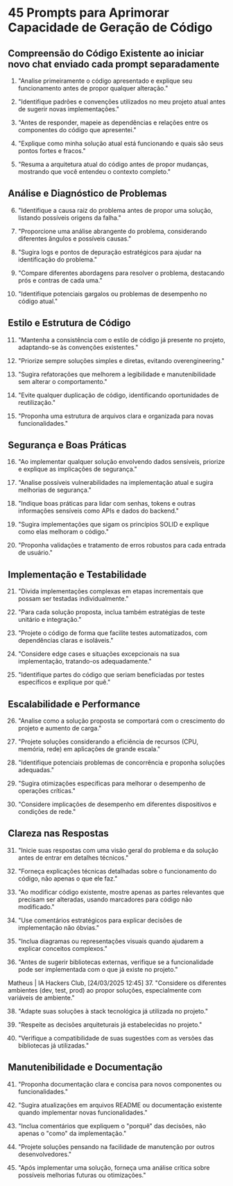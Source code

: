# 45 Prompts para Aprimorar Capacidade de Geração de Código

## Compreensão do Código Existente ao iniciar novo chat enviado cada prompt separadamente

1. "Analise primeiramente o código apresentado e explique seu funcionamento antes de propor qualquer alteração."

2. "Identifique padrões e convenções utilizados no meu projeto atual antes de sugerir novas implementações."

3. "Antes de responder, mapeie as dependências e relações entre os componentes do código que apresentei."

4. "Explique como minha solução atual está funcionando e quais são seus pontos fortes e fracos."

5. "Resuma a arquitetura atual do código antes de propor mudanças, mostrando que você entendeu o contexto completo."

## Análise e Diagnóstico de Problemas

6. "Identifique a causa raiz do problema antes de propor uma solução, listando possíveis origens da falha."

7. "Proporcione uma análise abrangente do problema, considerando diferentes ângulos e possíveis causas."

8. "Sugira logs e pontos de depuração estratégicos para ajudar na identificação do problema."

9. "Compare diferentes abordagens para resolver o problema, destacando prós e contras de cada uma."

10. "Identifique potenciais gargalos ou problemas de desempenho no código atual."

## Estilo e Estrutura de Código

11. "Mantenha a consistência com o estilo de código já presente no projeto, adaptando-se às convenções existentes."

12. "Priorize sempre soluções simples e diretas, evitando overengineering."

13. "Sugira refatorações que melhorem a legibilidade e manutenibilidade sem alterar o comportamento."

14. "Evite qualquer duplicação de código, identificando oportunidades de reutilização."

15. "Proponha uma estrutura de arquivos clara e organizada para novas funcionalidades."

## Segurança e Boas Práticas

16. "Ao implementar qualquer solução envolvendo dados sensíveis, priorize e explique as implicações de segurança."

17. "Analise possíveis vulnerabilidades na implementação atual e sugira melhorias de segurança."

18. "Indique boas práticas para lidar com senhas, tokens e outras informações sensíveis como APIs e dados do backend."

19. "Sugira implementações que sigam os princípios SOLID e explique como elas melhoram o código."

20. "Proponha validações e tratamento de erros robustos para cada entrada de usuário."

## Implementação e Testabilidade

21. "Divida implementações complexas em etapas incrementais que possam ser testadas individualmente."

22. "Para cada solução proposta, inclua também estratégias de teste unitário e integração."

23. "Projete o código de forma que facilite testes automatizados, com dependências claras e isoláveis."

24. "Considere edge cases e situações excepcionais na sua implementação, tratando-os adequadamente."

25. "Identifique partes do código que seriam beneficiadas por testes específicos e explique por quê."

## Escalabilidade e Performance

26. "Analise como a solução proposta se comportará com o crescimento do projeto e aumento de carga."

27. "Projete soluções considerando a eficiência de recursos (CPU, memória, rede) em aplicações de grande escala."

28. "Identifique potenciais problemas de concorrência e proponha soluções adequadas."

29. "Sugira otimizações específicas para melhorar o desempenho de operações críticas."

30. "Considere implicações de desempenho em diferentes dispositivos e condições de rede."

## Clareza nas Respostas

31. "Inicie suas respostas com uma visão geral do problema e da solução antes de entrar em detalhes técnicos."

32. "Forneça explicações técnicas detalhadas sobre o funcionamento do código, não apenas o que ele faz."

33. "Ao modificar código existente, mostre apenas as partes relevantes que precisam ser alteradas, usando marcadores para código não modificado."

34. "Use comentários estratégicos para explicar decisões de implementação não óbvias."

35. "Inclua diagramas ou representações visuais quando ajudarem a explicar conceitos complexos."

36. "Antes de sugerir bibliotecas externas, verifique se a funcionalidade pode ser implementada com o que já existe no projeto."

Matheus | IA Hackers Club, [24/03/2025 12:45]
37. "Considere os diferentes ambientes (dev, test, prod) ao propor soluções, especialmente com variáveis de ambiente."

38. "Adapte suas soluções à stack tecnológica já utilizada no projeto."

39. "Respeite as decisões arquiteturais já estabelecidas no projeto."

40. "Verifique a compatibilidade de suas sugestões com as versões das bibliotecas já utilizadas."

## Manutenibilidade e Documentação

41. "Proponha documentação clara e concisa para novos componentes ou funcionalidades."

42. "Sugira atualizações em arquivos README ou documentação existente quando implementar novas funcionalidades."

43. "Inclua comentários que expliquem o "porquê" das decisões, não apenas o "como" da implementação."

44. "Projete soluções pensando na facilidade de manutenção por outros desenvolvedores."

45. "Após implementar uma solução, forneça uma análise crítica sobre possíveis melhorias futuras ou otimizações."
